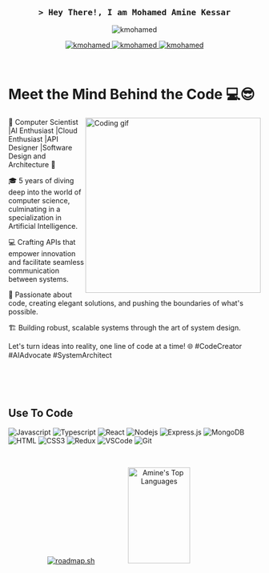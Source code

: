 <!--
<h2 align="center">
  Hello world!
  <img src="https://media.giphy.com/media/hvRJCLFzcasrR4ia7z/giphy.gif" width="28">
</h2>
-->

<!--
<p align="center">
  <a href="https://github.com/KessarAmine/KessarAmine"><img src="https://readme-typing-svg.herokuapp.com/?lines=Self%20Taught%20Programmer;Front%20End%20Developer;1.5%2B%20years%20of%20coding%20experience;Always%20learning%20new%20things&center=true&width=380&height=45"></a>
</p>
 -->
 
<!-- Intro  -->
<h3 align="center">
        <samp>&gt; Hey There!, I am
                <b><a target="_blank">Mohamed Amine Kessar</a></b>
        </samp>
</h3>

<p align="center">
 <a target="_blank">
  <img src="https://user-images.githubusercontent.com/55389276/140866485-8fb1c876-9a8f-4d6a-98dc-08c4981eaf70.gif" alt="kmohamed"  />
 </a> 
</p>

<p align="center">
 <a href="https://www.linkedin.com/in/kmohamedamine/" target="_blank">
  <img src="https://img.shields.io/badge/LinkedIn-0077B5?style=for-the-badge&logo=linkedin&logoColor=white" alt="kmohamed"/>
 </a>
 <a href="https://www.instagram.com/kessarmed/" target="_blank">
  <img src="https://img.shields.io/badge/Instagram-fe4164?style=for-the-badge&logo=instagram&logoColor=white" alt="kmohamed" />
 </a> 
 <a href="https://www.facebook.com/kessar.medamine/" target="_blank">
  <img src="https://img.shields.io/badge/Facebook-20BEFF?&style=for-the-badge&logo=facebook&logoColor=white" alt="kmohamed"  />
  </a> 
</p>
<br />

<!-- About Section -->
 # Meet the Mind Behind the Code 💻😎
 
<p>
 <img align="right" width="350" src="/assets/programmer.gif" alt="Coding gif" />
  

🚀 Computer Scientist |AI Enthusiast |Cloud Enthusiast |API Designer |Software Design and Architecture 🤖

🎓 5 years of diving deep into the world of computer science, culminating in a specialization in Artificial Intelligence.

💻 Crafting APIs that empower innovation and facilitate seamless communication between systems.

🌟 Passionate about code, creating elegant solutions, and pushing the boundaries of what's possible.

🏗️ Building robust, scalable systems through the art of system design.

Let's turn ideas into reality, one line of code at a time! 🌐 #CodeCreator #AIAdvocate #SystemArchitect

</p>

<br/>
<br/>
<br/>

## Use To Code

![Javascript](https://img.shields.io/badge/Javascript-F0DB4F?style=for-the-badge&labelColor=black&logo=javascript&logoColor=F0DB4F)
![Typescript](https://img.shields.io/badge/Typescript-007acc?style=for-the-badge&labelColor=black&logo=typescript&logoColor=007acc)
![React](https://img.shields.io/badge/-React-61DBFB?style=for-the-badge&labelColor=black&logo=react&logoColor=61DBFB)
![Nodejs](https://img.shields.io/badge/Nodejs-3C873A?style=for-the-badge&labelColor=black&logo=node.js&logoColor=3C873A)
![Express.js](https://img.shields.io/badge/Express.js-000000?style=for-the-badge&logo=express&logoColor=white)
![MongoDB](https://img.shields.io/badge/MongoDB-4EA94B?style=for-the-badge&logo=mongodb&logoColor=white)
![HTML](https://img.shields.io/badge/HTML5-E34F26?style=for-the-badge&logo=html5&logoColor=white)
![CSS3](https://img.shields.io/badge/CSS3-1572B6?style=for-the-badge&logo=css3&logoColor=white)
![Redux](https://img.shields.io/badge/Redux-593D88?style=for-the-badge&logo=redux&logoColor=white)
![VSCode](https://img.shields.io/badge/Visual_Studio-0078d7?style=for-the-badge&logo=visual%20studio&logoColor=white)
![Git](https://img.shields.io/badge/Git-F05032?style=for-the-badge&logo=git&logoColor=white)

<br/>
<p align="center">
  <a href="https://roadmap.sh"><img src="https://api.roadmap.sh/v1-badge/wide/64f23c46b128dce3cb9cb7ae?variant=dark" alt="roadmap.sh"/></a>
  <a href="https://github.com/KessarAmine"><img alt="Amine's Top Languages" src="https://denvercoder1-github-readme-stats.vercel.app/api/top-langs/?username=KessarAmine&langs_count=8&layout=compact&theme=react&border_color=7F3FBF&bg_color=0D1117&title_color=F85D7F&icon_color=F8D866" height="192px" width="49.5%"/></a>
</p>
